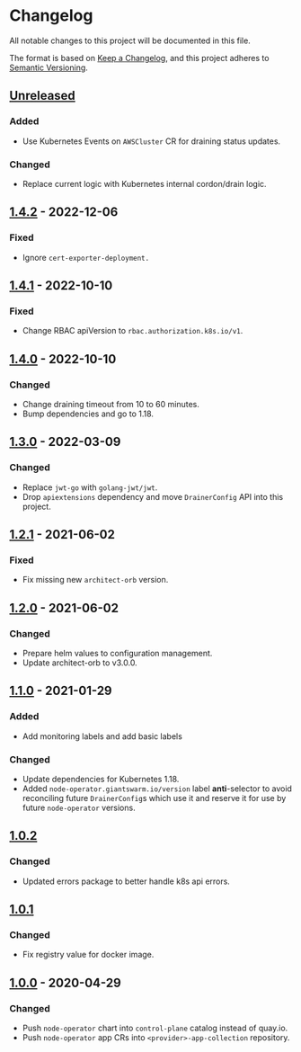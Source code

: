 # Changelog

All notable changes to this project will be documented in this file.

The format is based on [Keep a Changelog](https://keepachangelog.com/en/1.0.0/),
and this project adheres to [Semantic Versioning](https://semver.org/spec/v2.0.0.html).

## [Unreleased]

### Added

- Use Kubernetes Events on `AWSCluster` CR for draining status updates.

### Changed

- Replace current logic with Kubernetes internal cordon/drain logic.

## [1.4.2] - 2022-12-06

### Fixed

- Ignore `cert-exporter-deployment.`

## [1.4.1] - 2022-10-10

### Fixed

- Change RBAC apiVersion to `rbac.authorization.k8s.io/v1`.

## [1.4.0] - 2022-10-10

### Changed

- Change draining timeout from 10 to 60 minutes.
- Bump dependencies and go to 1.18.

## [1.3.0] - 2022-03-09

### Changed

- Replace `jwt-go` with `golang-jwt/jwt`.
- Drop `apiextensions` dependency and move `DrainerConfig` API into this project.

## [1.2.1] - 2021-06-02

### Fixed

- Fix missing new `architect-orb` version.

## [1.2.0] - 2021-06-02

### Changed

- Prepare helm values to configuration management.
- Update architect-orb to v3.0.0.

## [1.1.0] - 2021-01-29

### Added

- Add monitoring labels and add basic labels

### Changed

- Update dependencies for Kubernetes 1.18.
- Added `node-operator.giantswarm.io/version` label **anti**-selector to avoid reconciling future `DrainerConfig`s which use it and reserve it for use by future `node-operator` versions.

## [1.0.2]

### Changed

- Updated errors package to better handle k8s api errors.

## [1.0.1]

### Changed

- Fix registry value for docker image.

## [1.0.0] - 2020-04-29

### Changed

- Push `node-operator` chart into `control-plane` catalog instead of quay.io.
- Push `node-operator` app CRs into `<provider>-app-collection` repository.

[Unreleased]: https://github.com/giantswarm/node-operator/compare/v1.4.2...HEAD
[1.4.2]: https://github.com/giantswarm/node-operator/compare/v1.4.1...v1.4.2
[1.4.1]: https://github.com/giantswarm/node-operator/compare/v1.4.0...v1.4.1
[1.4.0]: https://github.com/giantswarm/node-operator/compare/v1.3.0...v1.4.0
[1.3.0]: https://github.com/giantswarm/node-operator/compare/v1.2.1...v1.3.0
[1.2.1]: https://github.com/giantswarm/node-operator/compare/v1.2.0...v1.2.1
[1.2.0]: https://github.com/giantswarm/node-operator/compare/v1.1.0...v1.2.0
[1.1.0]: https://github.com/giantswarm/node-operator/compare/v1.0.1...v1.1.0
[1.0.2]: https://github.com/giantswarm/node-operator/compare/v1.0.1...v1.0.2
[1.0.1]: https://github.com/giantswarm/node-operator/compare/v1.0.0...v1.0.1
[1.0.0]: https://github.com/giantswarm/node-operator/tag/v1.0.0
